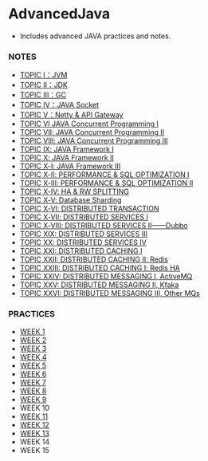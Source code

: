 # AdvancedJava
* Includes advanced JAVA practices and notes.

### NOTES
* [TOPIC Ⅰ：JVM](https://github.com/AngelaJubeJudy/AdvancedJava/blob/main/TOPIC%20%E2%85%A0%EF%BC%9AJVM.md)
* [TOPIC Ⅱ：JDK](https://github.com/AngelaJubeJudy/AdvancedJava/blob/main/TOPIC%20%E2%85%A1%EF%BC%9AJDK.md)
* [TOPIC Ⅲ：GC](https://github.com/AngelaJubeJudy/AdvancedJava/blob/main/TOPIC%20%E2%85%A2%EF%BC%9AGC.md)
* [TOPIC Ⅳ：JAVA Socket](https://github.com/AngelaJubeJudy/AdvancedJava/blob/main/TOPIC%20%E2%85%A3%EF%BC%9AJAVA%20Socket.md)
* [TOPIC Ⅴ：Netty & API Gateway](https://github.com/AngelaJubeJudy/AdvancedJava/blob/main/TOPIC%20%E2%85%A4%EF%BC%9ANetty%20%26%20API%20Gateway.md)
* [TOPIC Ⅵ JAVA Concurrent Programming Ⅰ](https://github.com/AngelaJubeJudy/AdvancedJava/blob/main/TOPIC%20%E2%85%A5%20-%20JAVA%20Concurrent%20Programming%20%E2%85%A0.md)
* [TOPIC Ⅶ: JAVA Concurrent Programming Ⅱ](https://github.com/AngelaJubeJudy/AdvancedJava/blob/main/TOPIC%20%E2%85%A6%20-%20JAVA%20Concurrent%20Programming%20%E2%85%A1.md)
* [TOPIC Ⅷ: JAVA Concurrent Programming Ⅲ](https://github.com/AngelaJubeJudy/AdvancedJava/blob/main/TOPIC%20%E2%85%A7%20-%20JAVA%20Concurrent%20Programming%20%E2%85%A2.md)
* [TOPIC Ⅸ: JAVA Framework Ⅰ](https://github.com/AngelaJubeJudy/AdvancedJava/blob/main/TOPIC%20%E2%85%A8%20-%20JAVA%20Framework%20%E2%85%A0.md)
* [TOPIC Ⅹ: JAVA Framework Ⅱ](https://github.com/AngelaJubeJudy/AdvancedJava/blob/main/TOPIC%20%E2%85%A9%20-%20JAVA%20Framework%20%E2%85%A1.md)
* [TOPIC Ⅹ-Ⅰ: JAVA Framework Ⅲ](https://github.com/AngelaJubeJudy/AdvancedJava/blob/main/TOPIC%20%E2%85%A9-%E2%85%A0%E2%80%94%E2%80%94JAVA%20Framework%20%E2%85%A2.md)
* [TOPIC Ⅹ-Ⅱ: PERFORMANCE & SQL OPTIMIZATION Ⅰ](https://github.com/AngelaJubeJudy/AdvancedJava/blob/main/TOPIC%20%E2%85%A9-%E2%85%A1%E2%80%94%E2%80%94PERFORMANCE%20%26%20SQL%20OPTIMIZATION%20%E2%85%A0.md)
* [TOPIC Ⅹ-Ⅲ: PERFORMANCE & SQL OPTIMIZATION Ⅱ](https://github.com/AngelaJubeJudy/AdvancedJava/blob/main/TOPIC%20%E2%85%A9-%E2%85%A2%E2%80%94%E2%80%94PERFORMANCE%20%26%20SQL%20OPTIMIZATION%20%E2%85%A1.md)
* [TOPIC Ⅹ-Ⅳ: HA & RW SPLITTING](https://github.com/AngelaJubeJudy/AdvancedJava/blob/main/TOPIC%20%E2%85%A9-%E2%85%A3%E2%80%94%E2%80%94HA%20%26%20RW%20SPLITTING.md)
* [TOPIC Ⅹ-Ⅴ: Database Sharding](https://github.com/AngelaJubeJudy/AdvancedJava/blob/main/TOPIC%20%E2%85%A9-%E2%85%A4%E2%80%94%E2%80%94%20Database%20Sharding.md)
* [TOPIC Ⅹ-Ⅵ: DISTRIBUTED TRANSACTION](https://github.com/AngelaJubeJudy/AdvancedJava/blob/main/TOPIC%20%E2%85%A9-%E2%85%A5%E2%80%94%E2%80%94DISTRIBUTED%20TRANSACTION.md)
* [TOPIC Ⅹ-Ⅶ: DISTRIBUTED SERVICES Ⅰ](https://github.com/AngelaJubeJudy/AdvancedJava/blob/main/TOPIC%20%E2%85%A9-%E2%85%A6%E2%80%94%E2%80%94DISTRIBUTED%20SERVICES%20%E2%85%A0.md)
* [TOPIC Ⅹ-Ⅷ: DISTRIBUTED SERVICES Ⅱ——Dubbo](https://github.com/AngelaJubeJudy/AdvancedJava/blob/main/TOPIC%20%E2%85%A9-%E2%85%A7%E2%80%94%E2%80%94DISTRIBUTED%20SERVICES%20%E2%85%A1%E2%80%94%E2%80%94Dubbo.md)
* [TOPIC XIX: DISTRIBUTED SERVICES Ⅲ](https://github.com/AngelaJubeJudy/AdvancedJava/blob/main/TOPIC%20XIX%E2%80%94%E2%80%94DISTRIBUTED%20SERVICES%20%E2%85%A2.md)
* [TOPIC XX: DISTRIBUTED SERVICES Ⅳ](https://github.com/AngelaJubeJudy/AdvancedJava/blob/main/TOPIC%20XX%E2%80%94%E2%80%94DISTRIBUTED%20SERVICES%20%E2%85%A3.md)
* [TOPIC XXI: DISTRIBUTED CACHING Ⅰ](https://github.com/AngelaJubeJudy/AdvancedJava/blob/main/TOPIC%20XXI%E2%80%94%E2%80%94DISTRIBUTED%20CACHING%20%E2%85%A0.md)
* [TOPIC XXII: DISTRIBUTED CACHING Ⅱ: Redis](https://github.com/AngelaJubeJudy/AdvancedJava/blob/main/TOPIC%20XXII%E2%80%94%E2%80%94DISTRIBUTED%20CACHING%20%E2%85%A1%20-%20Redis.md)
* [TOPIC XXIII: DISTRIBUTED CACHING Ⅰ: Redis HA](https://github.com/AngelaJubeJudy/AdvancedJava/blob/main/TOPIC%20XXIII%E2%80%94%E2%80%94DISTRIBUTED%20CACHING%20%E2%85%A2%20-%20Redis%20HA.md)
* [TOPIC XXIV: DISTRIBUTED MESSAGING Ⅰ, ActiveMQ](https://github.com/AngelaJubeJudy/AdvancedJava/blob/main/TOPIC%20XXIV%E2%80%94%E2%80%94DISTRIBUTED%20MESSAGING%20%E2%85%A0.md)
* [TOPIC XXV: DISTRIBUTED MESSAGING Ⅱ, Kfaka](https://github.com/AngelaJubeJudy/AdvancedJava/blob/main/TOPIC%20XXV%E2%80%94%E2%80%94DISTRIBUTED%20MESSAGING%20%E2%85%A1%2C%20Kfaka.md)
* [TOPIC XXVI: DISTRIBUTED MESSAGING Ⅲ, Other MQs]()

### PRACTICES
* [WEEK 1](https://github.com/AngelaJubeJudy/AdvancedJava/tree/main/week1)
* [WEEK 2](https://github.com/AngelaJubeJudy/AdvancedJava/tree/main/week2)
* [WEEK 3](https://github.com/AngelaJubeJudy/AdvancedJava/tree/main/week3)
* [WEEK 4](https://github.com/AngelaJubeJudy/AdvancedJava/tree/main/week4)
* [WEEK 5](https://github.com/AngelaJubeJudy/AdvancedJava/tree/main/week5)
* [WEEK 6](https://github.com/AngelaJubeJudy/AdvancedJava/tree/main/week6)
* [WEEK 7](https://github.com/AngelaJubeJudy/AdvancedJava/tree/main/week7)
* [WEEK 8](https://github.com/AngelaJubeJudy/AdvancedJava/tree/main/week8)
* [WEEK 9](https://github.com/AngelaJubeJudy/AdvancedJava/tree/main/week9)
* WEEK 10
* [WEEK 11](https://github.com/AngelaJubeJudy/AdvancedJava/tree/main/week11)
* [WEEK 12](https://github.com/AngelaJubeJudy/AdvancedJava/tree/main/week12)
* [WEEK 13](https://github.com/AngelaJubeJudy/AdvancedJava/tree/main/week13)
* WEEK 14
* WEEK 15
